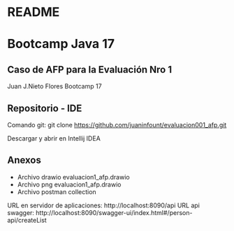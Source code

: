# README

# Bootcamp Java 17

## Caso de AFP para la Evaluación Nro 1 

Juan J.Nieto Flores
Bootcamp 17

## Repositorio - IDE
Comando git:
git clone https://github.com/juaninfount/evaluacion001_afp.git

Descargar y abrir en Intellij IDEA

## Anexos
- Archivo drawio evaluacion1_afp.drawio
- Archivo png evaluacion1_afp.drawio
- Archivo postman collection 


URL en servidor de aplicaciones: http://localhost:8090/api
URL api swagger: http://localhost:8090/swagger-ui/index.html#/person-api/createList